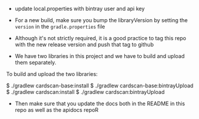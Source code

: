 * update local.properties with bintray user and api key

* For a new build, make sure you bump the libraryVersion by setting
  the `version` in the `gradle.properties` file

* Although it's not strictly required, it is a good practice to tag
  this repo with the new release version and push that tag to github

* We have two libraries in this project and we have to build and
  upload them separately.

To build and upload the two libraries:

  $ ./gradlew cardscan-base:install
  $ ./gradlew cardscan-base:bintrayUpload
  $ ./gradlew cardscan:install
  $ ./gradlew cardscan:bintrayUpload

* Then make sure that you update the docs both in the README in this
  repo as well as the apidocs repoR